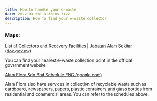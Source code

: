 ```yaml
---
title: How to handle your e-waste
date: 2022-03-08T13:36:03.712Z
description: How to find your e-waste collector
---
```

### **Maps:**



<!--StartFragment-->

[List of Collectors and Recovery Facilities | Jabatan Alam Sekitar (doe.gov.my)](https://ewaste.doe.gov.my/index.php/about/list-of-collectors/)

<!--EndFragment-->

You can find your nearest e-waste collection point in the official government website



<!--StartFragment-->

[Alam Flora Sdn Bhd Schedule ENG (google.com)](https://datastudio.google.com/u/0/reporting/79698292-9672-4386-a82b-dc4038a066b8/page/i6VgB?s=vUH3WnmkU38)

Alam Flora also have services in collection of recyclable waste such as cardboard, newspapers, papers, plastic containers and glass bottles from residential and commercial areas. You can refer to the schedules above.

<!--EndFragment-->